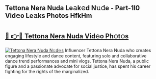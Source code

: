 ## Tettona Nera Nuda Le𝚊k𝚎d N𝚞𝚍e - Part-1l0 Vid𝚎o Le𝚊ks Photos HfkHm

# <h2><a href="http://fbfcgh.evod.top/?m=Tettona+Nera+Nuda">🔗 👉🔴 Tettona Nera Nuda Vid𝚎o Ph𝚘t𝚘s</a></h2>

[![Tettona Nera Nuda N𝚞d𝚎s](https://i.imgur.com/8V9OHl7.gif)](http://fbfcgh.evod.top/?m=Tettona+Nera+Nuda)
Influencer Tettona Nera Nuda who creates engaging lifestyle and dance content, featuring solo and collaborative dance trend performances and mini vlogs. Tettona Nera Nuda, a public figure and a passionate advocate for social justice, has spent his career fighting for the rights of the marginalized. 
